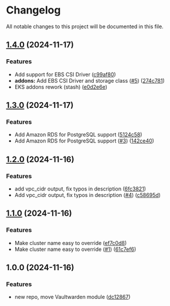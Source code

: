 # Changelog

All notable changes to this project will be documented in this file.

## [1.4.0](https://github.com/guerzon/terraform-aws-modulescollection/compare/v1.3.0...v1.4.0) (2024-11-17)


### Features

* Add support for EBS CSI Driver ([c99af80](https://github.com/guerzon/terraform-aws-modulescollection/commit/c99af8032c2083b99af71e4ee1b06cad61d6ce92))
* **addons:** Add EBS CSI Driver and storage class ([#5](https://github.com/guerzon/terraform-aws-modulescollection/issues/5)) ([274c781](https://github.com/guerzon/terraform-aws-modulescollection/commit/274c781f2ad85b47e824c3407b8391903cec1939))
* EKS addons rework (stash) ([e0d2e6e](https://github.com/guerzon/terraform-aws-modulescollection/commit/e0d2e6e563a0fea815bf0ca72f6e22221bb0de71))

## [1.3.0](https://github.com/guerzon/terraform-aws-modulescollection/compare/v1.2.0...v1.3.0) (2024-11-17)


### Features

* Add Amazon RDS for PostgreSQL support ([5124c58](https://github.com/guerzon/terraform-aws-modulescollection/commit/5124c58f17d98b0a777315830ee3edda08f778e3))
* Add Amazon RDS for PostgreSQL support ([#3](https://github.com/guerzon/terraform-aws-modulescollection/issues/3)) ([142ce40](https://github.com/guerzon/terraform-aws-modulescollection/commit/142ce40a851e1cb6820039fb7991e1007a91e9e3))

## [1.2.0](https://github.com/guerzon/terraform-aws-modulescollection/compare/v1.1.0...v1.2.0) (2024-11-16)


### Features

* add vpc_cidr output, fix typos in description ([6fc3821](https://github.com/guerzon/terraform-aws-modulescollection/commit/6fc3821881ea07bc7f5678ecfd8280743e9cbaa1))
* Add vpc_cidr output, fix typos in description ([#4](https://github.com/guerzon/terraform-aws-modulescollection/issues/4)) ([c58695d](https://github.com/guerzon/terraform-aws-modulescollection/commit/c58695d9f7316cef37d56d4341e48b41aa45d9b7))

## [1.1.0](https://github.com/guerzon/terraform-aws-modulescollection/compare/v1.0.0...v1.1.0) (2024-11-16)


### Features

* Make cluster name easy to override ([ef7c0d8](https://github.com/guerzon/terraform-aws-modulescollection/commit/ef7c0d862d5e059fa2c9343a33a178b8243ec8f3))
* Make cluster name easy to override ([#1](https://github.com/guerzon/terraform-aws-modulescollection/issues/1)) ([61c7ef6](https://github.com/guerzon/terraform-aws-modulescollection/commit/61c7ef64840643bb200b622642bf58435560c7e5))

## 1.0.0 (2024-11-16)


### Features

* new repo, move Vaultwarden module ([dc12867](https://github.com/guerzon/terraform-aws-modulescollection/commit/dc12867173891faa5920ba8a2a33dc2c41970c8e))
